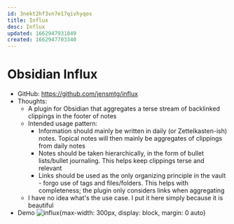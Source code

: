 ```yaml
---
id: 3nekt2hf3vn7e17qivhyqos
title: Influx
desc: Influx
updated: 1662947931849
created: 1662947703340
---
```

# Obsidian Influx

- GitHub: https://github.com/jensmtg/influx
- Thoughts:
    - A plugin for Obsidian that aggregates a terse stream of backlinked clippings in the footer of notes
    - Intended usage pattern:
        - Information should mainly be written in daily (or Zettelkasten-ish) notes. Topical notes will then mainly be aggregates of clippings from daily notes
        - Notes should be taken hierarchically, in the form of bullet lists/bullet journaling. This helps keep clippings terse and relevant
        - Links should be used as the only organizing principle in the vault - forgo use of tags and files/folders. This helps with completeness; the plugin only considers links when aggregating
    - I have no idea what's the use case. I put it here simply because it is beautiful
- Demo ![influx](https://user-images.githubusercontent.com/6455628/189475242-aa9522ea-3b6e-42ad-845c-efd71bd099b2.png){max-width: 300px, display: block, margin: 0 auto}